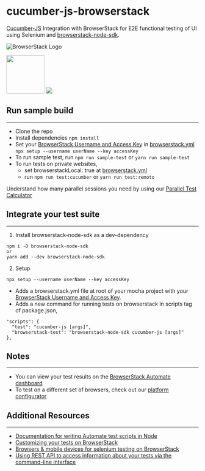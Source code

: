 # cucumber-js-browserstack

[Cucumber-JS](https://github.com/cucumber/cucumber-js) Integration with BrowserStack for E2E functional testing of UI using Selenium and [browserstack-node-sdk](https://www.npmjs.com/package/browserstack-node-sdk).

![BrowserStack Logo](https://d98b8t1nnulk5.cloudfront.net/production/images/layout/logo-header.png?1469004780)

<img src = "https://automationpanda.files.wordpress.com/2017/10/cucumber.png?w=620" height = "100">
<img src = "https://e7.pngegg.com/pngimages/329/699/png-clipart-selenium-integrated-development-environment-test-automation-software-testing-source-code-automation-testing-logo-web-application.png">

## Run sample build

---

- Clone the repo
- Install dependencies `npm install`
- Set your [BrowserStack Username and Access Key](https://www.browserstack.com/accounts/settings) in [browserstack.yml](browserstack.yml) `npx setup --username userName --key accessKey`
- To run sample test, run `npm run sample-test` or `yarn run sample-test`
- To run tests on private websites,
  - set browserstackLocal: true at [browserstack.yml](browserstack.yml)
  - run `npm run test:cucumber` or `yarn run test:remoto`

Understand how many parallel sessions you need by using our [Parallel Test Calculator](https://www.browserstack.com/automate/parallel-calculator?ref=github)

## Integrate your test suite

---

1. Install browserstack-node-sdk as a dev-dependency

```
npm i -D browserstack-node-sdk
or
yarn add --dev browserstack-node-sdk
```

2. Setup

```
npx setup --username userName --key accessKey
```

- Adds a browserstack.yml file at root of your mocha project with your [BrowserStack Username and Access Key](https://www.browserstack.com/accounts/settings).
- Adds a new command for running tests on browserstack in scripts tag of package.json,

```
"scripts": {
  "test": "cucumber-js [args]",
  "browserstack-test": "browserstack-node-sdk cucumber-js [args]"
},
```

## Notes

---

- You can view your test results on the [BrowserStack Automate dashboard](https://www.browserstack.com/automate)
- To test on a different set of browsers, check out our [platform configurator](https://www.browserstack.com/automate/node#setting-os-and-browser)

## Additional Resources

---

- [Documentation for writing Automate test scripts in Node](https://www.browserstack.com/automate/node)
- [Customizing your tests on BrowserStack](https://www.browserstack.com/automate/capabilities)
- [Browsers & mobile devices for selenium testing on BrowserStack](https://www.browserstack.com/list-of-browsers-and-platforms?product=automate)
- [Using REST API to access information about your tests via the command-line interface](https://www.browserstack.com/automate/rest-api)
